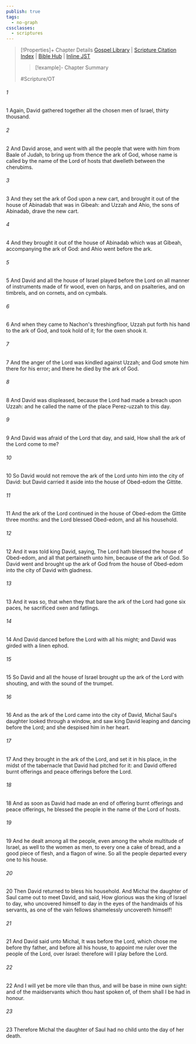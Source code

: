 ```yaml
---
publish: true
tags:
  - no-graph
cssclasses:
  - scriptures
---
```

>[!Properties]+ Chapter Details
>[Gospel Library](https://churchofjesuschrist.org/study/scriptures/ot/2-sam/6?lang=eng)    |    [Scripture Citation Index](https://scriptures.byu.edu/#06e06::c06e06)    |    [Bible Hub](https://biblehub.com/2_samuel/6.htm)    |    [Inline JST](https://scripturetoolbox.com/html/ic/2Samuel/6.html)
>>[!example]- Chapter Summary
>> 
> 
>
>#Scripture/OT
###### 1
1 Again, David gathered together all the chosen men of Israel, thirty thousand.
###### 2
2 And David arose, and went with all the people that were with him from Baale of Judah, to bring up from thence the ark of God, whose name is called by the name of the Lord of hosts that dwelleth between the cherubims.
###### 3
3 And they set the ark of God upon a new cart, and brought it out of the house of Abinadab that was in Gibeah: and Uzzah and Ahio, the sons of Abinadab, drave the new cart.
###### 4
4 And they brought it out of the house of Abinadab which was at Gibeah, accompanying the ark of God: and Ahio went before the ark.
###### 5
5 And David and all the house of Israel played before the Lord on all manner of instruments made of fir wood, even on harps, and on psalteries, and on timbrels, and on cornets, and on cymbals.
###### 6
6 And when they came to Nachon's threshingfloor, Uzzah put forth his hand to the ark of God, and took hold of it; for the oxen shook it.
###### 7
7 And the anger of the Lord was kindled against Uzzah; and God smote him there for his error; and there he died by the ark of God.
###### 8
8 And David was displeased, because the Lord had made a breach upon Uzzah: and he called the name of the place Perez-uzzah to this day.
###### 9
9 And David was afraid of the Lord that day, and said, How shall the ark of the Lord come to me?
###### 10
10 So David would not remove the ark of the Lord unto him into the city of David: but David carried it aside into the house of Obed-edom the Gittite.
###### 11
11 And the ark of the Lord continued in the house of Obed-edom the Gittite three months: and the Lord blessed Obed-edom, and all his household.
###### 12
12 And it was told king David, saying, The Lord hath blessed the house of Obed-edom, and all that pertaineth unto him, because of the ark of God. So David went and brought up the ark of God from the house of Obed-edom into the city of David with gladness.
###### 13
13 And it was so, that when they that bare the ark of the Lord had gone six paces, he sacrificed oxen and fatlings.
###### 14
14 And David danced before the Lord with all his might; and David was girded with a linen ephod.
###### 15
15 So David and all the house of Israel brought up the ark of the Lord with shouting, and with the sound of the trumpet.
###### 16
16 And as the ark of the Lord came into the city of David, Michal Saul's daughter looked through a window, and saw king David leaping and dancing before the Lord; and she despised him in her heart.
###### 17
17 And they brought in the ark of the Lord, and set it in his place, in the midst of the tabernacle that David had pitched for it: and David offered burnt offerings and peace offerings before the Lord.
###### 18
18 And as soon as David had made an end of offering burnt offerings and peace offerings, he blessed the people in the name of the Lord of hosts.
###### 19
19 And he dealt among all the people, even among the whole multitude of Israel, as well to the women as men, to every one a cake of bread, and a good piece of flesh, and a flagon of wine. So all the people departed every one to his house.
###### 20
20 Then David returned to bless his household. And Michal the daughter of Saul came out to meet David, and said, How glorious was the king of Israel to day, who uncovered himself to day in the eyes of the handmaids of his servants, as one of the vain fellows shamelessly uncovereth himself!
###### 21
21 And David said unto Michal, It was before the Lord, which chose me before thy father, and before all his house, to appoint me ruler over the people of the Lord, over Israel: therefore will I play before the Lord.
###### 22
22 And I will yet be more vile than thus, and will be base in mine own sight: and of the maidservants which thou hast spoken of, of them shall I be had in honour.
###### 23
23 Therefore Michal the daughter of Saul had no child unto the day of her death.

